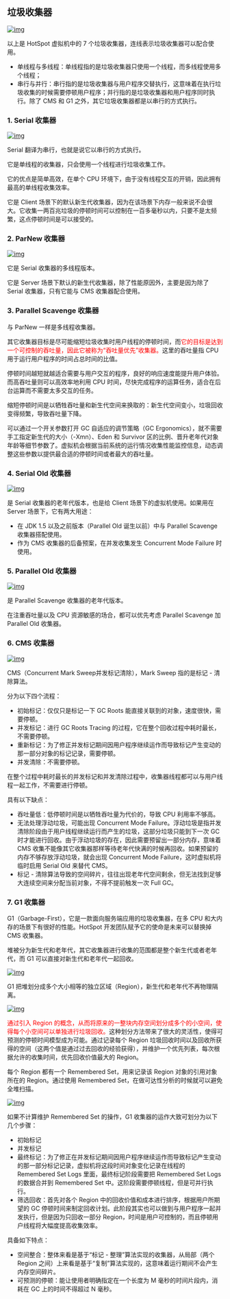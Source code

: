 ## 垃圾收集器

[![img](https://camo.githubusercontent.com/7eeba330c8912686b88d255765760433adf354db/68747470733a2f2f67697465652e636f6d2f437943323031382f43532d4e6f7465732f7261772f6d61737465722f646f63732f706963732f63363235626161302d646465362d343439652d393364662d6333613637663266343330662e6a7067)](https://camo.githubusercontent.com/7eeba330c8912686b88d255765760433adf354db/68747470733a2f2f67697465652e636f6d2f437943323031382f43532d4e6f7465732f7261772f6d61737465722f646f63732f706963732f63363235626161302d646465362d343439652d393364662d6333613637663266343330662e6a7067)

以上是 HotSpot 虚拟机中的 7 个垃圾收集器，连线表示垃圾收集器可以配合使用。

- 单线程与多线程：单线程指的是垃圾收集器只使用一个线程，而多线程使用多个线程；
- 串行与并行：串行指的是垃圾收集器与用户程序交替执行，这意味着在执行垃圾收集的时候需要停顿用户程序；并行指的是垃圾收集器和用户程序同时执行。除了 CMS 和 G1 之外，其它垃圾收集器都是以串行的方式执行。

### 1. Serial 收集器

[![img](https://camo.githubusercontent.com/aa2ec086c097931812ef9c969808bbd136493339/68747470733a2f2f67697465652e636f6d2f437943323031382f43532d4e6f7465732f7261772f6d61737465722f646f63732f706963732f32326664613461652d346464352d343839642d616231302d3965626664616432326165302e6a7067)](https://camo.githubusercontent.com/aa2ec086c097931812ef9c969808bbd136493339/68747470733a2f2f67697465652e636f6d2f437943323031382f43532d4e6f7465732f7261772f6d61737465722f646f63732f706963732f32326664613461652d346464352d343839642d616231302d3965626664616432326165302e6a7067)

Serial 翻译为串行，也就是说它以串行的方式执行。

它是单线程的收集器，只会使用一个线程进行垃圾收集工作。

它的优点是简单高效，在单个 CPU 环境下，由于没有线程交互的开销，因此拥有最高的单线程收集效率。

它是 Client 场景下的默认新生代收集器，因为在该场景下内存一般来说不会很大。它收集一两百兆垃圾的停顿时间可以控制在一百多毫秒以内，只要不是太频繁，这点停顿时间是可以接受的。

### 2. ParNew 收集器

[![img](https://camo.githubusercontent.com/364e1d2cd16b36750c90a0203cf36df812768248/68747470733a2f2f67697465652e636f6d2f437943323031382f43532d4e6f7465732f7261772f6d61737465722f646f63732f706963732f38313533386364352d316263662d346533312d383665352d6531393864663165303133622e6a7067)](https://camo.githubusercontent.com/364e1d2cd16b36750c90a0203cf36df812768248/68747470733a2f2f67697465652e636f6d2f437943323031382f43532d4e6f7465732f7261772f6d61737465722f646f63732f706963732f38313533386364352d316263662d346533312d383665352d6531393864663165303133622e6a7067)

它是 Serial 收集器的多线程版本。

它是 Server 场景下默认的新生代收集器，除了性能原因外，主要是因为除了 Serial 收集器，只有它能与 CMS 收集器配合使用。

### 3. Parallel Scavenge 收集器

与 ParNew 一样是多线程收集器。

其它收集器目标是尽可能缩短垃圾收集时用户线程的停顿时间，而<font color=red>它的目标是达到一个可控制的吞吐量，因此它被称为“吞吐量优先”收集器。</font>这里的吞吐量指 CPU 用于运行用户程序的时间占总时间的比值。

停顿时间越短就越适合需要与用户交互的程序，良好的响应速度能提升用户体验。而高吞吐量则可以高效率地利用 CPU 时间，尽快完成程序的运算任务，适合在后台运算而不需要太多交互的任务。

缩短停顿时间是以牺牲吞吐量和新生代空间来换取的：新生代空间变小，垃圾回收变得频繁，导致吞吐量下降。

可以通过一个开关参数打开 GC 自适应的调节策略（GC Ergonomics），就不需要手工指定新生代的大小（-Xmn）、Eden 和 Survivor 区的比例、晋升老年代对象年龄等细节参数了。虚拟机会根据当前系统的运行情况收集性能监控信息，动态调整这些参数以提供最合适的停顿时间或者最大的吞吐量。

### 4. Serial Old 收集器

[![img](https://camo.githubusercontent.com/06fe874c91f4f35803fd5640a9a1e086e934c348/68747470733a2f2f67697465652e636f6d2f437943323031382f43532d4e6f7465732f7261772f6d61737465722f646f63732f706963732f30386633326664332d663733362d346136372d383163612d3239356232613739373266322e6a7067)](https://camo.githubusercontent.com/06fe874c91f4f35803fd5640a9a1e086e934c348/68747470733a2f2f67697465652e636f6d2f437943323031382f43532d4e6f7465732f7261772f6d61737465722f646f63732f706963732f30386633326664332d663733362d346136372d383163612d3239356232613739373266322e6a7067)

是 Serial 收集器的老年代版本，也是给 Client 场景下的虚拟机使用。如果用在 Server 场景下，它有两大用途：

- 在 JDK 1.5 以及之前版本（Parallel Old 诞生以前）中与 Parallel Scavenge 收集器搭配使用。
- 作为 CMS 收集器的后备预案，在并发收集发生 Concurrent Mode Failure 时使用。

### 5. Parallel Old 收集器

[![img](https://camo.githubusercontent.com/f279dced666693b93b0433e5cd9569f57787bba6/68747470733a2f2f67697465652e636f6d2f437943323031382f43532d4e6f7465732f7261772f6d61737465722f646f63732f706963732f32373866653433312d616638382d346139352d613839352d3963336238303131376465332e6a7067)](https://camo.githubusercontent.com/f279dced666693b93b0433e5cd9569f57787bba6/68747470733a2f2f67697465652e636f6d2f437943323031382f43532d4e6f7465732f7261772f6d61737465722f646f63732f706963732f32373866653433312d616638382d346139352d613839352d3963336238303131376465332e6a7067)

是 Parallel Scavenge 收集器的老年代版本。

在注重吞吐量以及 CPU 资源敏感的场合，都可以优先考虑 Parallel Scavenge 加 Parallel Old 收集器。

### 6. CMS 收集器

[![img](https://camo.githubusercontent.com/806522342c341f83fab679a50405df162760e731/68747470733a2f2f67697465652e636f6d2f437943323031382f43532d4e6f7465732f7261772f6d61737465722f646f63732f706963732f36326537373939372d363935372d346236382d386431322d6266643630396262326336382e6a7067)](https://camo.githubusercontent.com/806522342c341f83fab679a50405df162760e731/68747470733a2f2f67697465652e636f6d2f437943323031382f43532d4e6f7465732f7261772f6d61737465722f646f63732f706963732f36326537373939372d363935372d346236382d386431322d6266643630396262326336382e6a7067)

CMS（Concurrent Mark Sweep并发标记清除），Mark Sweep 指的是标记 - 清除算法。

分为以下四个流程：

- 初始标记：仅仅只是标记一下 GC Roots 能直接关联到的对象，速度很快，需要停顿。
- 并发标记：进行 GC Roots Tracing 的过程，它在整个回收过程中耗时最长，不需要停顿。
- 重新标记：为了修正并发标记期间因用户程序继续运作而导致标记产生变动的那一部分对象的标记记录，需要停顿。
- 并发清除：不需要停顿。

在整个过程中耗时最长的并发标记和并发清除过程中，收集器线程都可以与用户线程一起工作，不需要进行停顿。

具有以下缺点：

- 吞吐量低：低停顿时间是以牺牲吞吐量为代价的，导致 CPU 利用率不够高。
- 无法处理浮动垃圾，可能出现 Concurrent Mode Failure。浮动垃圾是指并发清除阶段由于用户线程继续运行而产生的垃圾，这部分垃圾只能到下一次 GC 时才能进行回收。由于浮动垃圾的存在，因此需要预留出一部分内存，意味着 CMS 收集不能像其它收集器那样等待老年代快满的时候再回收。如果预留的内存不够存放浮动垃圾，就会出现 Concurrent Mode Failure，这时虚拟机将临时启用 Serial Old 来替代 CMS。
- 标记 - 清除算法导致的空间碎片，往往出现老年代空间剩余，但无法找到足够大连续空间来分配当前对象，不得不提前触发一次 Full GC。

### 7. G1 收集器

G1（Garbage-First），它是一款面向服务端应用的垃圾收集器，在多 CPU 和大内存的场景下有很好的性能。HotSpot 开发团队赋予它的使命是未来可以替换掉 CMS 收集器。

堆被分为新生代和老年代，其它收集器进行收集的范围都是整个新生代或者老年代，而 G1 可以直接对新生代和老年代一起回收。

[![img](https://camo.githubusercontent.com/2ec1d96a821bf7cefb18bf6c963cabd36898e76c/68747470733a2f2f67697465652e636f6d2f437943323031382f43532d4e6f7465732f7261772f6d61737465722f646f63732f706963732f34636637313161382d376162322d343135322d623835632d6435633232363733333830372e706e67)](https://camo.githubusercontent.com/2ec1d96a821bf7cefb18bf6c963cabd36898e76c/68747470733a2f2f67697465652e636f6d2f437943323031382f43532d4e6f7465732f7261772f6d61737465722f646f63732f706963732f34636637313161382d376162322d343135322d623835632d6435633232363733333830372e706e67)

G1 把堆划分成多个大小相等的独立区域（Region），新生代和老年代不再物理隔离。

[![img](https://camo.githubusercontent.com/ab8fdae0ded2c14d51c52a9f59fb6e831e8103f7/68747470733a2f2f67697465652e636f6d2f437943323031382f43532d4e6f7465732f7261772f6d61737465722f646f63732f706963732f39626264646565622d653933392d343166302d386538652d3262316130616137653061372e706e67)](https://camo.githubusercontent.com/ab8fdae0ded2c14d51c52a9f59fb6e831e8103f7/68747470733a2f2f67697465652e636f6d2f437943323031382f43532d4e6f7465732f7261772f6d61737465722f646f63732f706963732f39626264646565622d653933392d343166302d386538652d3262316130616137653061372e706e67)

<font color=red>通过引入 Region 的概念，从而将原来的一整块内存空间划分成多个的小空间，使得每个小空间可以单独进行垃圾回收。</font>这种划分方法带来了很大的灵活性，使得可预测的停顿时间模型成为可能。通过记录每个 Region 垃圾回收时间以及回收所获得的空间（这两个值是通过过去回收的经验获得），并维护一个优先列表，每次根据允许的收集时间，优先回收价值最大的 Region。

每个 Region 都有一个 Remembered Set，用来记录该 Region 对象的引用对象所在的 Region。通过使用 Remembered Set，在做可达性分析的时候就可以避免全堆扫描。

[![img](https://camo.githubusercontent.com/74174a6ebcb7c77d783b2656113417500277d77f/68747470733a2f2f67697465652e636f6d2f437943323031382f43532d4e6f7465732f7261772f6d61737465722f646f63732f706963732f66393965653737312d633536662d343766622d393134382d6330303336363935623566652e6a7067)](https://camo.githubusercontent.com/74174a6ebcb7c77d783b2656113417500277d77f/68747470733a2f2f67697465652e636f6d2f437943323031382f43532d4e6f7465732f7261772f6d61737465722f646f63732f706963732f66393965653737312d633536662d343766622d393134382d6330303336363935623566652e6a7067)

如果不计算维护 Remembered Set 的操作，G1 收集器的运作大致可划分为以下几个步骤：

- 初始标记
- 并发标记
- 最终标记：为了修正在并发标记期间因用户程序继续运作而导致标记产生变动的那一部分标记记录，虚拟机将这段时间对象变化记录在线程的 Remembered Set Logs 里面，最终标记阶段需要把 Remembered Set Logs 的数据合并到 Remembered Set 中。这阶段需要停顿线程，但是可并行执行。
- 筛选回收：首先对各个 Region 中的回收价值和成本进行排序，根据用户所期望的 GC 停顿时间来制定回收计划。此阶段其实也可以做到与用户程序一起并发执行，但是因为只回收一部分 Region，时间是用户可控制的，而且停顿用户线程将大幅度提高收集效率。

具备如下特点：

- 空间整合：整体来看是基于“标记 - 整理”算法实现的收集器，从局部（两个 Region 之间）上来看是基于“复制”算法实现的，这意味着运行期间不会产生内存空间碎片。
- 可预测的停顿：能让使用者明确指定在一个长度为 M 毫秒的时间片段内，消耗在 GC 上的时间不得超过 N 毫秒。